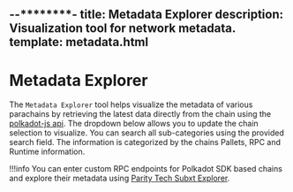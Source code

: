 --********-
title: Metadata Explorer
description: Visualization tool for network metadata.
template: metadata.html
---

# Metadata Explorer

The `Metadata Explorer` tool helps visualize the metadata of various parachains by retrieving the latest data directly from the chain using the [polkadot-js api](https://wiki.polkadot.network/docs/polkadotjs#polkadot-js-api). The dropdown below allows you to update the chain selection to visualize. You can search all sub-categories using the provided search field. The information is categorized by the chains Pallets, RPC and Runtime information.

!!!info
    You can enter custom RPC endpoints for Polkadot SDK based chains and explore their metadata using [Parity Tech Subxt Explorer](https://paritytech.github.io/subxt-explorer/#/).


